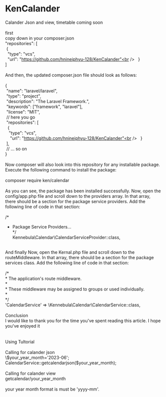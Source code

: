 # KenCalander
Calander Json and view, timetable coming soon <br />
<br />
first <br />
copy down in your composer.json<br />
"repositories": [<br />
&nbsp;{<br />
&nbsp;&nbsp;"type": "vcs",<br />
&nbsp;&nbsp;"url": "https://github.com/hnineiphyu-128/KenCalander"<br />
&nbsp; }<br />
]<br />
<br />
And then, the updated composer.json file should look as follows:<br />
<br />
{<br />
&nbsp;"name": "laravel/laravel",<br />
&nbsp;"type": "project",<br />
&nbsp;"description": "The Laravel Framework.",<br />
&nbsp;"keywords": ["framework", "laravel"],<br />
&nbsp;"license": "MIT",<br />
&nbsp;// here you go<br />
&nbsp;"repositories": [<br />
&nbsp;&nbsp;{<br />
&nbsp;&nbsp;&nbsp;"type": "vcs",<br />
&nbsp;&nbsp;&nbsp; "url": "https://github.com/hnineiphyu-128/KenCalander"<br />
&nbsp;&nbsp;}<br />
&nbsp;],<br />
&nbsp;// ... so on<br />
}<br />
<br />
Now composer will also look into this repository for any installable package. Execute the following command to install the package:<br />
<br />
composer require ken/calendar<br />
<br />
As you can see, the package has been installed successfully. Now, open the config/app.php file and scroll down to the providers array. In that array, there should be a section for the package service providers. Add the following line of code in that section:<br />
<br />
/*<br />
 * Package Service Providers...<br />
 */<br />
Kennebula\Calendar\CalendarServiceProvider::class,<br />
<br />
And finally Now, open the Kernal.php file and scroll down to the routeMiddleware. In that array, there should be a section for the package services class. Add the following line of code in that section:<br />
<br />
/*<br />
 * The application's route middleware.<br />
 *<br />
 * These middleware may be assigned to groups or used individually.<br />
 *<br />
 */<br />
'CalendarService' => \Kennebula\Calendar\CalendarService::class,<br />
<br />
Conclusion<br />
I would like to thank you for the time you've spent reading this article. I hope you've enjoyed it<br />
<br />
<br />
Using Tultorial<br />
<br />
Calling for calander json<br />
\$your_year_month='2023-06';<br />
CalendarService::getcalendarjson($your_year_month);<br />
<br />
Calling for calander view<br />
getcalendar/your_year_month<br />
<br />
your year month format is must be 'yyyy-mm'.<br />


